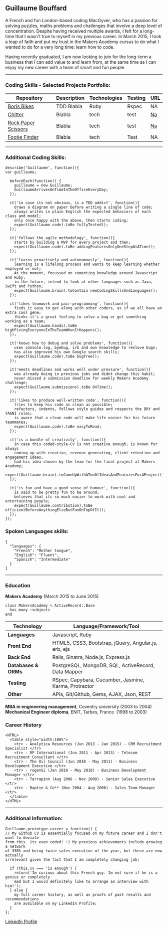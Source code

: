## Guillaume Bouffard

A French and fun London-based coding MacGyver, who has a passion for solving puzzles, maths problems and challenges that involve a deep level of concentration. Despite having received multiple awards, I felt for a long-time that I wasn't true to myself in my previous career. In March 2015, I took a leap of faith and put my trust in the Makers Academy cursus to do what I wanted to do for a very long time: learn how to code. 

Having recently graduated, I am now looking to join for the long-term a business that I can add value to and learn from, at the same time as I can enjoy my new career with a team of smart and fun people.

***

### Coding Skills - Selected Projects Portfolio:

| Repository | Description | Technologies | Testing | URL |
| ------------ | ----------- | ----------- | ----------- | ----------- |
| [Boris Bikes](https://github.com/GBouffard/BB5) | TDD Blabla | Ruby | Rspec | NA |
| [Chitter](TBC) | Blabla | tech | test | [Na](http_na/) |
| [Rock Paper Scissors](TBC) | Blabla | tech | test | [Na](http_na/) |
| [Footie Finder](https://github.com/GBouffard/footy_finder) | Blabla| tech | Test  | NA |

***

### Additional Coding Skills:
```
describe('Guillaume', function(){
var guillaume;

  beforeEach(function() {
    guillaume = new Guillaume;
    GuillaumeArrivesOnTimeInTheOfficeEveryDay;
  });
    
  it('in case its not obvious, is a TDD addict', function(){
    draws a diagram on paper before writing a single line of code;
    always writes in plain English the expected behaviors of each class and model;
    only once happy with the above, then starts coding;
    expect(Guillaume.code).toBe fullyTested();
  });

  it('follows the agile methodology', function(){
    starts by building a MVP for every project and then;
    expect(Guillaume.code).toBe addingFeaturesOnlyOneStepAtATime();
  });

  it('learns proactively and autonomously', function(){
    learning is a lifelong process and wants to keep learning whether employed or not;
    At the moment, focussed on cementing knowledge around Javascript and Ruby;
    in the future, intend to look at other languages such as Java, Swift and Python;
    expect(Guillaume.brain).toContain newCodingSkillsAndLanguages();
  });

  it('likes teamwork and pair-programming', function(){
    finds it easy to get along with other coders, as if we all have an extra cool gene;
    thinks it's a great feeling to solve a bug or get something working as a team;
    expect(Guillaume.hands).toBe highFivingEveryoneInTheTeamWhenItHappens();
  });

  it('knows how to debug and solve problems', function(){
    uses console.log, byebug, irb and own knowledge to reslove bugs;
    has also improved his own Google search skills;
    expect(Guillaume.code).toBe bugFree();
  });

  it('meets deadlines and works well under pressure', function(){
    was already doing in previous jobs and didnt change this habit;
    never missed a submission deadline for weekly Makers Academy challenge;
    expect(Guillaume.submissions).toBe OnTime();
  });

  it('likes to produce well-written code', function(){
    tries to keep his code as clean as possible;
    refactors, indents, follows style guides and respects the DRY and YAGNI rules;
    is aware that a clean code will make life easier for his future teammates;
    expect(Guillaume.code).toBe easyToRead;
  });

  it('is a bundle of creativity', function(){
    in case this coded-style-CV is not creative enough; is known for always
    coming up with creative, revenue generating, client retention and engagement ideas;
    had his idea chosen by the team for the final project at Makers Academy;
    expect(Guillaume.brain).toComeUpWithATonOfIdeasAndFeaturesForAProject();
  });

  it('is fun and have a good sense of humour', function(){
    is said to be pretty fun to be around;
    believes that its so much easier to work with cool and entertaining people;
    expect(Guillaume.contribution).toBe efficientBeforeAnythingElseButFunOnTopOfIt();
  });
});
```

### Spoken Languages skills:
```
{
  "languages": {
    "French": "Mother tongue",
    "English": "Fluent",
    "Spanish": "Intermediate"
  }
}
```
***

### Education

**Makers Academy** (March 2015 to June 2015)
```
class MakersAcademy < ActiveRecord::Base
  has_many :subjects
end
```
Technology | Language/Framework/Tool
-----------|------------------------
**Languages** | Javascript, Ruby 
**Front End** | HTML5, CSS3, Bootstrap, jQuery, Angular.js, erb, ejs
**Back End** | Rails, Sinatra, Node.js, Express.js
**Databases & ORMs** | PostgreSQL, MongoDB, SQL, ActiveRecord, Data Mapper
**Testing** | RSpec, Capybara, Cucumber, Jasmine, Karma, Protractor
**Other** | APIs, Git/Github, Gems, AJAX, Json, REST

**MBA in engineering management**, Coventry university (2003 to 2004)                      
**Mechanical Engineer diploma**, ENIT, Tarbes, France  (1998 to 2003)

### Career History
```
<HTML>
  <table style="width:100%">
    <tr> - Analytica Resources (Jun 2013 - Jan 2015) - CRM Recruitment Specialist </tr>
    <tr> - RP International (Jun 2011 - Apr 2013) - Telecom Recruitment Consultant </tr>
    <tr> - The Oil Council (Jun 2010 - May 2011) - Business Development Executive </tr>
    <tr> - rogenSi (Jan 2010 - May 2010) - Business Development Manager </tr>  
    <tr> - Terrapinn (Aug 2006 - Nov 2009) - Senior Sales Executive </tr>  
    <tr> - Baptie & Co** (Nov 2004 - Aug 2006) - Sales Team Manager </tr>  
  </table>
</HTML>
```
***

### Additional information:
```
Guillaume.prototype.career = function() {
// My Github CV is essentially focused on my future career and I don't want to deviate 
from this. its even coded! :) My previous achievements include growing a network
of 330% and being twice sales executive of the year, but these are now actually 
irrelevant given the fact that I am completely changing job;

  if (this.cv === 'is enough') { 
    return('Im curious about this French guy. Im not sure if he is a genius or completely 
    mad but I would definitely like to arrange an interview with him!');
  } else {
    my full career history, as well as proofs of past results and recommendations 
    are available on my LinkedIn Profile;
  }
};
```
[LinkedIn Profile](https://uk.linkedin.com/in/gbouffard)